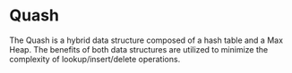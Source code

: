 Quash
=====

The Quash is a hybrid data structure composed of a hash table and a Max Heap. The benefits of both data structures are utilized to minimize the complexity of lookup/insert/delete operations.
